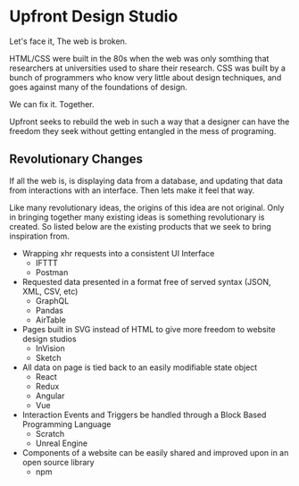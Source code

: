 # Upfront Design Studio

Let's face it, The web is broken.

HTML/CSS were built in the 80s when the web was only somthing that researchers at universities used to share their research. CSS was built by a bunch of programmers who know very little about design techniques, and goes against many of the foundations of design.

We can fix it. Together.

Upfront seeks to rebuild the web in such a way that a designer can have the freedom they seek without getting entangled in the mess of programing.


## Revolutionary Changes

If all the web is, is displaying data from a database, and updating that data from interactions with an interface. Then lets make it feel that way.

Like many revolutionary ideas, the origins of this idea are not original. Only in bringing together many existing ideas is something revolutionary is created. So listed below are the existing products that we seek to bring inspiration from.

- Wrapping xhr requests into a consistent UI Interface
  - IFTTT
  - Postman
- Requested data presented in a format free of served syntax (JSON, XML, CSV, etc)
  - GraphQL
  - Pandas
  - AirTable
- Pages built in SVG instead of HTML to give more freedom to website design studios
  - InVision
  - Sketch
- All data on page is tied back to an easily modifiable state object
  - React
  - Redux
  - Angular
  - Vue
- Interaction Events and Triggers be handled through a Block Based Programming Language
  - Scratch
  - Unreal Engine
- Components of a website can be easily shared and improved upon in an open source library
  - npm